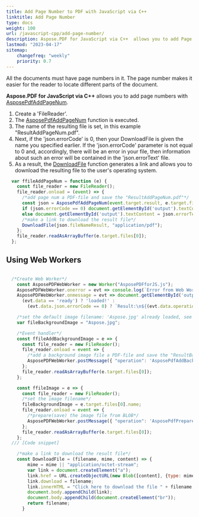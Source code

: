 ```yaml
---
title: Add Page Number to PDF with JavaScript via C++ 
linktitle: Add Page Number
type: docs
weight: 100
url: /javascript-cpp/add-page-number/
description: Aspose.PDF for JavaScript via C++  allows you to add Page Number Stamp to your PDF file using AsposePdfAddPageNum.
lastmod: "2023-04-17"
sitemap:
    changefreq: "weekly"
    priority: 0.7
---
```


All the documents must have page numbers in it. The page number makes it easier for the reader to locate different parts of the document.

**Aspose.PDF for JavaScript via C++** allows you to add page numbers with [AsposePdfAddPageNum](https://reference.aspose.com/pdf/javascript-cpp/core/asposepdfaddpagenum/).

1. Create a 'FileReader'.
1. The [AsposePdfAddPageNum](https://reference.aspose.com/pdf/javascript-cpp/core/asposepdfaddpagenum/) function is executed.
1. The name of the resulting file is set, in this example "ResultAddPageNum.pdf".
1. Next, if the 'json.errorCode' is 0, then your DownloadFile is given the name you specified earlier. If the 'json.errorCode' parameter is not equal to 0 and, accordingly, there will be an error in your file, then information about such an error will be contained in the 'json.errorText' file.
1. As a result, the [DownloadFile](https://reference.aspose.com/pdf/javascript-cpp/misc/downloadfile/) function generates a link and allows you to download the resulting file to the user's operating system.

```js
  var ffileAddPageNum = function (e) {
    const file_reader = new FileReader();
    file_reader.onload = (event) => {
      /*add page num a PDF-file and save the "ResultAddPageNum.pdf"*/
      const json = AsposePdfAddPageNum(event.target.result, e.target.files[0].name, "ResultAddPageNum.pdf");
      if (json.errorCode == 0) document.getElementById('output').textContent = json.fileNameResult;
      else document.getElementById('output').textContent = json.errorText;
      /*make a link to download the result file*/
      DownloadFile(json.fileNameResult, "application/pdf");
    };
    file_reader.readAsArrayBuffer(e.target.files[0]);
  };
```

## Using Web Workers

```js

  /*Create Web Worker*/
    const AsposePDFWebWorker = new Worker("AsposePDFforJS.js");
    AsposePDFWebWorker.onerror = evt => console.log(`Error from Web Worker: ${evt.message}`);
    AsposePDFWebWorker.onmessage = evt => document.getElementById('output').textContent = 
      (evt.data == 'ready') ? 'loaded!' :
        (evt.data.json.errorCode == 0) ? `Result:\n${(evt.data.operation == 'AsposePdfPrepare') ? 'image prepared!': DownloadFile(evt.data.json.fileNameResult, "application/pdf", evt.data.params[0])}` : `Error: ${evt.data.json.errorText}`;

    /*set the default image filename: 'Aspose.jpg' already loaded, see settings in 'settings.json'*/
    var fileBackgroundImage = "Aspose.jpg";

    /*Event handler*/
    const ffileAddBackgroundImage = e => {
      const file_reader = new FileReader();
      file_reader.onload = event => {
        /*add a background image file a PDF-file and save the "ResultBackgroundImage.pdf" - Ask Web Worker*/
        AsposePDFWebWorker.postMessage({ "operation": 'AsposePdfAddBackgroundImage', "params": [event.target.result, e.target.files[0].name, fileBackgroundImage, "ResultBackgroundImage.pdf"] }, [event.target.result]);
      };
      file_reader.readAsArrayBuffer(e.target.files[0]);
    };

    const ffileImage = e => {
      const file_reader = new FileReader();
      /*set the image filename*/
      fileBackgroundImage = e.target.files[0].name;
      file_reader.onload = event => {
        /*prepare(save) the image file from BLOB*/
        AsposePDFWebWorker.postMessage({ "operation": 'AsposePdfPrepare', "params": [event.target.result, e.target.files[0].name] }, [event.target.result]);
      };
      file_reader.readAsArrayBuffer(e.target.files[0]);
    };
  /// [Code snippet]

    /*make a link to download the result file*/
    const DownloadFile = (filename, mime, content) => {
        mime = mime || "application/octet-stream";
        var link = document.createElement("a"); 
        link.href = URL.createObjectURL(new Blob([content], {type: mime}));
        link.download = filename;
        link.innerHTML = "Click here to download the file " + filename;
        document.body.appendChild(link); 
        document.body.appendChild(document.createElement("br"));
        return filename;
      }
```